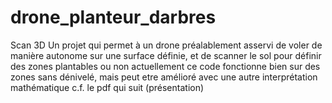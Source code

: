 # drone_planteur_darbres
Scan 3D
Un projet qui permet à un drone préalablement asservi de voler de manière autonome sur une surface définie, et de scanner le sol pour définir des zones plantables ou non
actuellement ce code fonctionne bien sur des zones sans dénivelé, mais peut etre amélioré avec une autre interprétation mathématique
c.f. le pdf qui suit (présentation)

